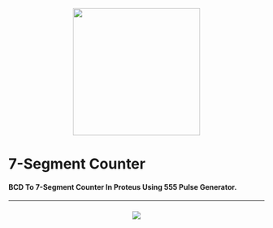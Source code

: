 <p align="center">
  <img width="250" height="250" src="http://uupload.ir/files/n6gj_proteuslogo.png">
</p>





#  7-Segment Counter

####   BCD To 7-Segment Counter In Proteus Using 555 Pulse Generator.

---

#### 

<p align="center">
  <img src="http://uupload.ir/files/lop0_screen_shot_1398-02-14_at_1.31.26_pm.png">
</p>

